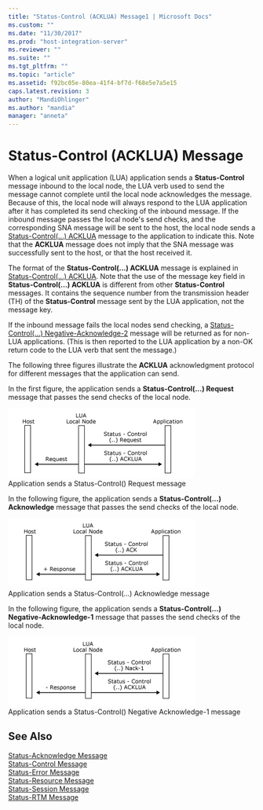 ```yaml
---
title: "Status-Control (ACKLUA) Message1 | Microsoft Docs"
ms.custom: ""
ms.date: "11/30/2017"
ms.prod: "host-integration-server"
ms.reviewer: ""
ms.suite: ""
ms.tgt_pltfrm: ""
ms.topic: "article"
ms.assetid: f92bc05e-80ea-41f4-bf7d-f68e5e7a5e15
caps.latest.revision: 3
author: "MandiOhlinger"
ms.author: "mandia"
manager: "anneta"
---
```

# Status-Control (ACKLUA) Message
When a logical unit application (LUA) application sends a **Status-Control** message inbound to the local node, the LUA verb used to send the message cannot complete until the local node acknowledges the message. Because of this, the local node will always respond to the LUA application after it has completed its send checking of the inbound message. If the inbound message passes the local node's send checks, and the corresponding SNA message will be sent to the host, the local node sends a [Status-Control(...) ACKLUA](../core/status-control-acklua2.md) message to the application to indicate this. Note that the **ACKLUA** message does not imply that the SNA message was successfully sent to the host, or that the host received it.  
  
 The format of the **Status-Control(...) ACKLUA** message is explained in [Status-Control(...) ACKLUA](../core/status-control-acklua2.md). Note that the use of the message key field in **Status-Control(...) ACKLUA** is different from other **Status-Control** messages. It contains the sequence number from the transmission header (TH) of the **Status-Control** message sent by the LUA application, not the message key.  
  
 If the inbound message fails the local nodes send checking, a [Status-Control(...) Negative-Acknowledge-2](../core/status-control-negative-acknowledge-22.md) message will be returned as for non-LUA applications. (This is then reported to the LUA application by a non-OK return code to the LUA verb that sent the message.)  
  
 The following three figures illustrate the **ACKLUA** acknowledgment protocol for different messages that the application can send.  
  
 In the first figure, the application sends a **Status-Control(...) Request** message that passes the send checks of the local node.  
  
 ![](../core/media/32703zz.gif "32703zz")  
Application sends a Status-Control() Request message  
  
 In the following figure, the application sends a **Status-Control(...) Acknowledge** message that passes the send checks of the local node.  
  
 ![](../core/media/32703zza.gif "32703zza")  
Application sends a Status-Control(...) Acknowledge message  
  
 In the following figure, the application sends a **Status-Control(...) Negative-Acknowledge-1** message that passes the send checks of the local node.  
  
 ![](../core/media/32703zzb.gif "32703zzb")  
Application sends a Status-Control() Negative Acknowledge-1 message  
  
## See Also  
 [Status-Acknowledge Message](../core/status-acknowledge-message1.md)   
 [Status-Control Message](../core/status-control-message1.md)   
 [Status-Error Message](../core/status-error-message1.md)   
 [Status-Resource Message](../core/status-resource-message1.md)   
 [Status-Session Message](../core/status-session-message1.md)   
 [Status-RTM Message](../core/status-rtm-message1.md)